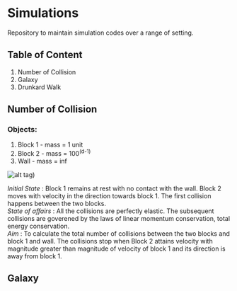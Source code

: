 # Simulations
Repository to maintain simulation codes over a range of setting.


## Table of Content
  1. Number of Collision
  2. Galaxy
  3. Drunkard Walk


## Number of Collision
### Objects:
  1. Block 1 - mass = 1 unit
  2. Block 2 - mass = 100<sup>(d-1)</sup>
  3. Wall - mass = inf

![alt tag](C:\Users\HP\swetak\[git]simulations\Simulations\utilities\collision_20.png))

*Initial State* :  Block 1 remains at rest with no contact with the wall. Block 2 moves with velocity in the direction towards block 1. The first collision happens between the two blocks.<br />
*State of affairs* : All the collisions are perfectly elastic. The subsequent collisions are goverened by the laws of linear momentum conservation, total energy conservation. <br />
*Aim* : To calculate the total number of collisions between the two blocks and block 1 and wall. The collisions stop when Block 2 attains velocity with magnitude greater than magnitude of velocity of block 1 and its direction is away from block 1.



## Galaxy

